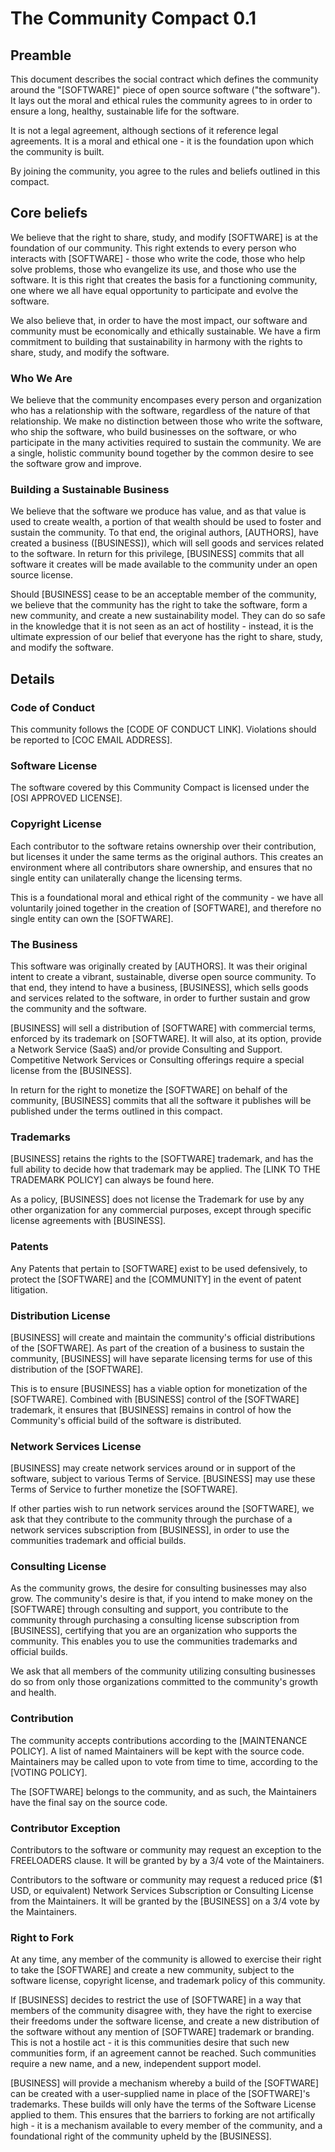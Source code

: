 # The Community Compact 0.1

## Preamble

This document describes the social contract which defines the community around
the "[SOFTWARE]" piece of open source software ("the software"). It lays out
the moral and ethical rules the community agrees to in order to ensure a long,
healthy, sustainable life for the software.

It is not a legal agreement, although sections of it reference legal
agreements. It is a moral and ethical one - it is the foundation upon which the
community is built. 

By joining the community, you agree to the rules and beliefs outlined in this
compact.


## Core beliefs

We believe that the right to share, study, and modify [SOFTWARE] is at the
foundation of our community. This right extends to every person who interacts
with [SOFTWARE] - those who write the code, those who help solve problems,
those who evangelize its use, and those who use the software. It is this
right that creates the basis for a functioning community, one where we all
have equal opportunity to participate and evolve the software.

We also believe that, in order to have the most impact, our software and 
community must be economically and ethically sustainable. We have a firm 
commitment to building that sustainability in harmony with the rights to 
share, study, and modify the software.

### Who We Are

We believe that the community encompases every person and organization who has 
a relationship with the software, regardless of the nature of that relationship.
We make no distinction between those who write the software, who ship the
software, who build businesses on the software, or who participate in the many
activities required to sustain the community. We are a single, holistic community
bound together by the common desire to see the software grow and improve.

### Building a Sustainable Business

We believe that the software we produce has value, and as that value is used to
create wealth, a portion of that wealth should be used to foster and sustain
the community. To that end, the original authors, [AUTHORS], have created a
business ([BUSINESS]), which will sell goods and services related to the
software. In return for this privilege, [BUSINESS] commits that all software it
creates will be made available to the community under an open source license.

Should [BUSINESS] cease to be an acceptable member of the community, we believe 
that the community has the right to take the software, form a new community, and 
create a new sustainability model. They can do so safe in the knowledge that it 
is not seen as an act of hostility - instead, it is the ultimate expression of 
our belief that everyone has the right to share, study, and modify the software.

## Details

### Code of Conduct

This community follows the [CODE OF CONDUCT LINK].  Violations should be
reported to [COC EMAIL ADDRESS]. 

### Software License

The software covered by this Community Compact is licensed under the [OSI
APPROVED LICENSE]. 

### Copyright License

Each contributor to the software retains ownership over their contribution,
but licenses it under the same terms as the original authors. This creates an
environment where all contributors share ownership, and ensures that no single
entity can unilaterally change the licensing terms.

This is a foundational moral and ethical right of the community - we have all
voluntarily joined together in the creation of [SOFTWARE], and therefore no
single entity can own the [SOFTWARE].

### The Business

This software was originally created by [AUTHORS]. It was their original intent
to create a vibrant, sustainable, diverse open source community. To that end,
they intend to have a business, [BUSINESS], which sells goods and services
related to the software, in order to further sustain and grow the community and
the software.

[BUSINESS] will sell a distribution of [SOFTWARE] with commercial terms,
enforced by its trademark on [SOFTWARE]. It will also, at its option, provide a
Network Service (SaaS) and/or provide Consulting and Support. Competitive
Network Services or Consulting offerings require a special license from the
[BUSINESS]. 

In return for the right to monetize the [SOFTWARE] on behalf of the community,
[BUSINESS] commits that all the software it publishes will be published under
the terms outlined in this compact. 

### Trademarks

[BUSINESS] retains the rights to the [SOFTWARE] trademark, and has the full
ability to decide how that trademark may be applied. The [LINK TO THE TRADEMARK
POLICY] can always be found here.

As a policy, [BUSINESS] does not license the Trademark for use by any other
organization for any commercial purposes, except through specific license
agreements with [BUSINESS].

### Patents

Any Patents that pertain to [SOFTWARE] exist to be used defensively, to
protect the [SOFTWARE] and the [COMMUNITY] in the event of patent litigation.

### Distribution License

[BUSINESS] will create and maintain the community's official distributions of
the [SOFTWARE].  As part of the creation of a business to sustain the
community, [BUSINESS] will have separate licensing terms for use of this 
distribution of the [SOFTWARE].

This is to ensure [BUSINESS] has a viable option for monetization of the
[SOFTWARE]. Combined with [BUSINESS] control of the [SOFTWARE] trademark, it
ensures that [BUSINESS] remains in control of how the Community's official build
of the software is distributed. 

### Network Services License

[BUSINESS] may create network services around or in support of the software,
subject to various Terms of Service. [BUSINESS] may use these Terms of Service
to further monetize the [SOFTWARE].

If other parties wish to run network services around the [SOFTWARE], we ask
that they contribute to the community through the purchase of a network
services subscription from [BUSINESS], in order to use the communities
trademark and official builds.

### Consulting License

As the community grows, the desire for consulting businesses may also grow. The
community's desire is that, if you intend to make money on the [SOFTWARE] through
consulting and support, you contribute to the community through purchasing a
consulting license subscription from [BUSINESS], certifying that you are an
organization who supports the community. This enables you to use the communities
trademarks and official builds.

We ask that all members of the community utilizing consulting businesses do so
from only those organizations committed to the community's growth and health.

### Contribution

The community accepts contributions according to the [MAINTENANCE POLICY]. A
list of named Maintainers will be kept with the source code. Maintainers
may be called upon to vote from time to time, according to the [VOTING POLICY].

The [SOFTWARE] belongs to the community, and as such, the Maintainers have the
final say on the source code.

### Contributor Exception

Contributors to the software or community may request an exception to the
FREELOADERS clause. It will be granted by by a 3/4 vote of the Maintainers.

Contributors to the software or community may request a reduced price ($1 USD, or
equivalent) Network Services Subscription or Consulting License from the
Maintainers. It will be granted by the [BUSINESS] on a 3/4 vote by the
Maintainers. 

### Right to Fork

At any time, any member of the community is allowed to exercise their right
to take the [SOFTWARE] and create a new community, subject to the software
license, copyright license, and trademark policy of this community.

If [BUSINESS] decides to restrict the use of [SOFTWARE] in a way that members
of the community disagree with, they have the right to exercise their freedoms
under the software license, and create a new distribution of the software
without any mention of [SOFTWARE] trademark or branding. This is not a hostile
act - it is this communities desire that such new communities form, if an
agreement cannot be reached. Such communities require a new name, and a new,
independent support model.

[BUSINESS] will provide a mechanism whereby a build of the [SOFTWARE]
can be created with a user-supplied name in place of the [SOFTWARE]'s
trademarks. These builds will only have the terms of the Software License
applied to them. This ensures that the barriers to forking are not artifically
high - it is a mechanism available to every member of the community, and a
foundational right of the community upheld by the [BUSINESS].
 

